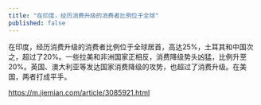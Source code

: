 ```yaml
---
title: "在印度，经历消费升级的消费者比例位于全球"
published: false
---
```

在印度，经历消费升级的消费者比例位于全球居首，高达25%，土耳其和中国次之，超过了20%。一些拉美和非洲国家正相反，消费降级势头凶猛，比例升至20%。英国、澳大利亚等发达国家消费降级的攻势，也超过了消费升级。在美国，两者打成平手。

https://m.jiemian.com/article/3085921.html

